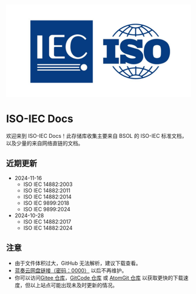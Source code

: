 ![](https://raw.githubusercontent.com/Zyx22062301/ISO-IEC-Docs/refs/heads/main/Assets/icon.jpg)
# ISO-IEC Docs

欢迎来到 ISO-IEC Docs！此存储库收集主要来自 BSOL 的 ISO-IEC 标准文档，以及少量的来自网络直链的文档。

## 近期更新
- 2024-11-16
   - ISO IEC 14882:2003
   - ISO IEC 14882:2011
   - ISO IEC 14882:2014
   - ISO IEC 9899:2018
   - ISO IEC 9899:2024
- 2024-10-28
   - ISO IEC 14882:2017
   - ISO IEC 14882:2024

## 注意
- 由于文件体积过大，GitHub 无法解析，建议下载查看。
- [蓝奏云网盘链接（密码：0000）](https://610402220623.lanzouq.com/b00tay8n1c) 以后不再维护。
- 你可以访问[Gitee 仓库](https://gitee.com/MICRO201014_admin/ISO-IEC-Docs)，[GitCode 仓库](https://gitcode.com/2402_84665876/ISO-IEC-Docs/overview) 或 [AtomGit 仓库](https://atomgit.com/micro201014/ISO-IEC-Docs) 以获取更快的下载速度，但以上站点可能出现未及时更新的情况。














